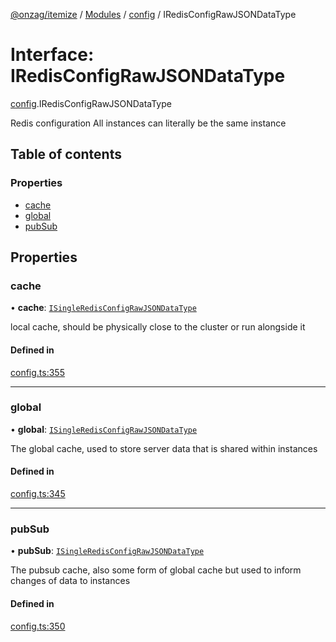 [@onzag/itemize](../README.md) / [Modules](../modules.md) / [config](../modules/config.md) / IRedisConfigRawJSONDataType

# Interface: IRedisConfigRawJSONDataType

[config](../modules/config.md).IRedisConfigRawJSONDataType

Redis configuration
All instances can literally be the same instance

## Table of contents

### Properties

- [cache](config.IRedisConfigRawJSONDataType.md#cache)
- [global](config.IRedisConfigRawJSONDataType.md#global)
- [pubSub](config.IRedisConfigRawJSONDataType.md#pubsub)

## Properties

### cache

• **cache**: [`ISingleRedisConfigRawJSONDataType`](config.ISingleRedisConfigRawJSONDataType.md)

local cache, should be physically close to the cluster
or run alongside it

#### Defined in

[config.ts:355](https://github.com/onzag/itemize/blob/59702dd5/config.ts#L355)

___

### global

• **global**: [`ISingleRedisConfigRawJSONDataType`](config.ISingleRedisConfigRawJSONDataType.md)

The global cache, used to store server data
that is shared within instances

#### Defined in

[config.ts:345](https://github.com/onzag/itemize/blob/59702dd5/config.ts#L345)

___

### pubSub

• **pubSub**: [`ISingleRedisConfigRawJSONDataType`](config.ISingleRedisConfigRawJSONDataType.md)

The pubsub cache, also some form of global cache
but used to inform changes of data to instances

#### Defined in

[config.ts:350](https://github.com/onzag/itemize/blob/59702dd5/config.ts#L350)
